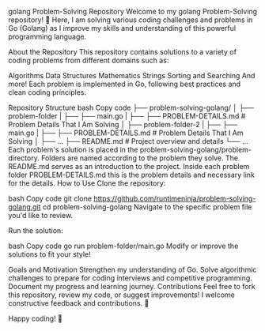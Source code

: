 golang Problem-Solving Repository
Welcome to my golang Problem-Solving repository! 🎉 Here, I am solving various coding challenges and problems in Go (Golang) as I improve my skills and understanding of this powerful programming language.

About the Repository
This repository contains solutions to a variety of coding problems from different domains such as:

Algorithms
Data Structures
Mathematics
Strings
Sorting and Searching
And more!
Each problem is implemented in Go, following best practices and clean coding principles.

Repository Structure
bash
Copy code
├── problem-solving-golang/
│   ├── problem-folder
|   ├──  ├── main.go
|   ├──  ├── PROBLEM-DETAILS.md    # Problem Details That I Am Solving
│   ├── problem-folder-2
|   ├──  ├── main.go
|   ├──  ├── PROBLEM-DETAILS.md    # Problem Details That I Am Solving
│   ├── ...
├── README.md          # Project overview and details
└── ...
Each problem's solution is placed in the problem-solving-golang/problem-directory.
Folders are named according to the problem they solve.
The README.md serves as an introduction to the project.
Inside each problem folder PROBLEM-DETAILS.md this is the problem details and necessary link for the details. 
How to Use
Clone the repository:

bash
Copy code
git clone https://github.com/runtimeninja/problem-solving-golang.git
cd problem-solving-golang
Navigate to the specific problem file you'd like to review.

Run the solution:

bash
Copy code
go run problem-folder/main.go
Modify or improve the solutions to fit your style!

Goals and Motivation
Strengthen my understanding of Go.
Solve algorithmic challenges to prepare for coding interviews and competitive programming.
Document my progress and learning journey.
Contributions
Feel free to fork this repository, review my code, or suggest improvements! I welcome constructive feedback and contributions. 🙌

Happy coding! 🚀
